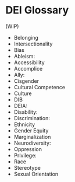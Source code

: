 # DEI Glossary
(WIP)
- Belonging
- Intersectionality
- Bias
- Ableism: 
- Accessibility 
- Accomplice 
- Ally: 
- Cisgender 
- Cultural Competence 
- Culture 
- DIB 
- DEIA:  
- Disability: 
- Discrimination: 
- Ethnicity
- Gender Equity
- Marginalization 
- Neurodiversity: 
- Oppression
- Privilege:
- Race
- Stereotype
- Sexual Orientation